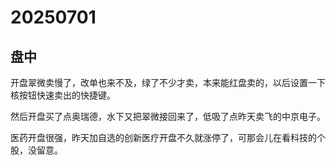 # 20250701

## 盘中

开盘翠微卖慢了，改单也来不及，绿了不少才卖，本来能红盘卖的，以后设置一下核按钮快速卖出的快捷键。

然后开盘买了点奥瑞德，水下又把翠微接回来了，低吸了点昨天卖飞的中京电子。

医药开盘很强，昨天加自选的创新医疗开盘不久就涨停了，可那会儿在看科技的个股，没留意。
